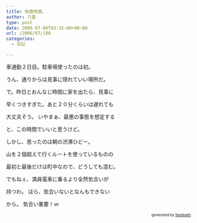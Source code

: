 ```yaml
---
title: 快適快適。
author: 八雲
type: post
date: 2006-07-06T03:35:00+00:00
url: /2006/07/180
categories:
  - 日記

---
```

車通勤２日目。駐車場使ったのは初。
  
うん、通りからは見事に隠れていい場所だ。

で。昨日とおんなじ時間に家を出たら、見事に
  
早くつきすぎた。あと２０分くらいは遅れても
  
大丈夫そう。 いやまぁ、最悪の事態を想定する
  
と、この時間でいいと思うけど。

しかし、思ったのは朝の渋滞ひどー。
  
山を２個超えて行くルートを使っているものの
  
最初と最後だけは町中なので、どうしても混む。

でもねぇ、満員電車に乗るより全然気合いが
  
持つわ。 ほら、気合いないとなんもできない
  
から。 気合い重要！ｗ<!--
feedpath info start
-->

<div style="text-align: right; font-size: 10px;">
  &nbsp;&nbsp;<span>generated by <a href="http://feedpath.jp">feedpath</a></span>
</div>

<!--
feedpath info end
-->